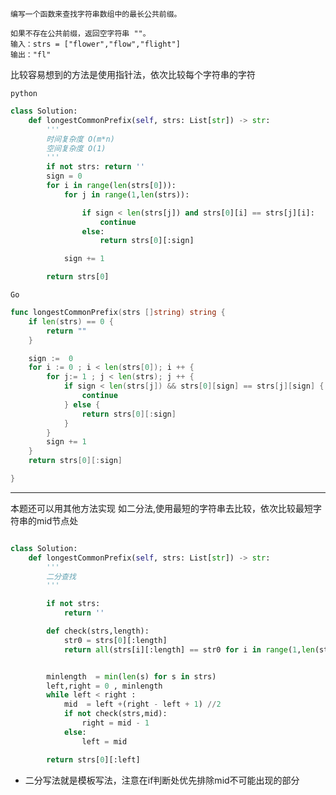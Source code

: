     编写一个函数来查找字符串数组中的最长公共前缀。

    如果不存在公共前缀，返回空字符串 ""。
    输入：strs = ["flower","flow","flight"]
    输出："fl"
    
    
比较容易想到的方法是使用指针法，依次比较每个字符串的字符

`python`

```python 
class Solution:
    def longestCommonPrefix(self, strs: List[str]) -> str:
        '''
        时间复杂度 O(m*n)
        空间复杂度 O(1)
        '''
        if not strs: return ''
        sign = 0 
        for i in range(len(strs[0])):
            for j in range(1,len(strs)):

                if sign < len(strs[j]) and strs[0][i] == strs[j][i]:
                    continue 
                else:
                    return strs[0][:sign]

            sign += 1

        return strs[0] 
```


`Go`

```Go
func longestCommonPrefix(strs []string) string {
    if len(strs) == 0 {
        return ""
    }

    sign :=  0 
    for i := 0 ; i < len(strs[0]); i ++ {
        for j:= 1 ; j < len(strs); j ++ {
            if sign < len(strs[j]) && strs[0][sign] == strs[j][sign] {
                continue 
            } else {
                return strs[0][:sign]
            }
        }
        sign += 1  
    }
    return strs[0][:sign]

}
```



-----------------
本题还可以用其他方法实现
如二分法,使用最短的字符串去比较，依次比较最短字符串的mid节点处
```python 

class Solution:
    def longestCommonPrefix(self, strs: List[str]) -> str:
        '''
        二分查找
        '''

        if not strs:
            return ''

        def check(strs,length):
            str0 = strs[0][:length]
            return all(strs[i][:length] == str0 for i in range(1,len(strs)))


        minlength  = min(len(s) for s in strs)
        left,right = 0 , minlength
        while left < right :
            mid  = left +(right - left + 1) //2 
            if not check(strs,mid):
                right = mid - 1 
            else:
                left = mid 

        return strs[0][:left]
```

* 二分写法就是模板写法，注意在if判断处优先排除mid不可能出现的部分
